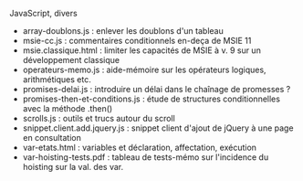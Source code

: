 JavaScript, divers

* array-doublons.js : enlever les doublons d'un tableau
* msie-cc.js : commentaires conditionnels en-deça de MSIE 11
* msie.classique.html : limiter les capacités de MSIE à v. 9 sur un développement classique
* operateurs-memo.js : aide-mémoire sur les opérateurs logiques, arithmétiques etc.
* promises-delai.js : introduire un délai dans le chaînage de promesses ?
* promises-then-et-conditions.js : étude de structures conditionnelles avec la méthode .then()
* scrolls.js : outils et trucs autour du scroll
* snippet.client.add.jquery.js : snippet client d'ajout de jQuery à une page en consultation
* var-etats.html : variables et déclaration, affectation, exécution
* var-hoisting-tests.pdf : tableau de tests-mémo sur l'incidence du hoisting sur la val. des var.
